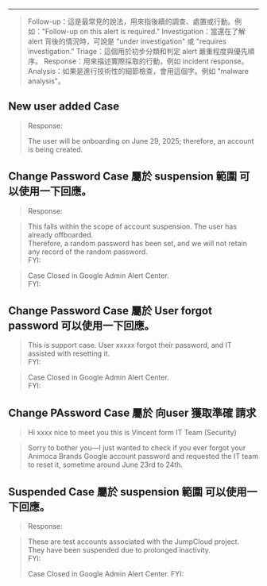 ----------------------------------------------------------------------------------------------------
> Follow-up：這是最常見的說法，用來指後續的調查、處置或行動。例如："Follow-up on this alert is required."
> Investigation：當還在了解 alert 背後的情況時，可說是 "under investigation" 或 "requires investigation."
> Triage：這個用於初步分類和判定 alert 嚴重程度與優先順序。
> Response：用來描述實際採取的行動，例如 incident response。
> Analysis：如果是進行技術性的細節檢查，會用這個字。例如 "malware analysis"。


## New user added Case
> Response: 
> 
> The user will be onboarding on June 29, 2025; therefore, an account is being created.

## Change Password Case 屬於 suspension 範圍 可以使用一下回應。

> Response: 

> This falls within the scope of account suspension. The user has already offboarded.  
> Therefore, a random password has been set, and we will not retain any record of the random password.  
> FYI: 

> Case Closed in Google Admin Alert Center.  
> FYI:  

## Change Password Case 屬於 User forgot password 可以使用一下回應。  
> This is support case. User xxxxx forgot their password, and IT assisted with resetting it.  
> FYI:  

> Case Closed in Google Admin Alert Center.  
> FYI:

## Change PAssword Case 屬於 向user 獲取準確 請求
> Hi xxxx nice to meet you this is Vincent form IT Team (Security)

> Sorry to bother you—I just wanted to check if you ever forgot your Animoca Brands Google account password
> and requested the IT team to reset it, sometime around June 23rd to 24th. 

## Suspended Case 屬於 suspension 範圍 可以使用一下回應。  
> Response:  

> These are test accounts associated with the JumpCloud project.  
> They have been suspended due to prolonged inactivity.  
> FYI:
>
> Case Closed in Google Admin Alert Center.
> FYI:



